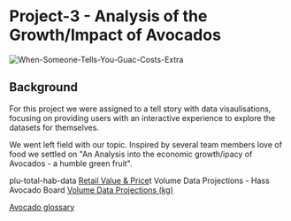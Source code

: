 # Project-3 - Analysis of the Growth/Impact of Avocados 

![When-Someone-Tells-You-Guac-Costs-Extra](https://user-images.githubusercontent.com/96853408/174475690-c1c55f97-36f5-4ccc-8060-77aa9a0a795d.gif)

## Background 
For this project we were assigned to a tell story with data visaulisations, focusing on providing users with an interactive experience to explore the datasets for themselves. 

We went left field with our topic. Inspired by several team members love of food we settled on "An Analysis into the economic growth/ipacy of Avocados - a humble green fruit". 



plu-total-hab-data <a href = "https://hassavocadoboard.com/category-data/">Retail Value & Price</a>t
Volume Data  Projections - Hass Avocado Board <a href="https://hassavocadoboard.com/volume-data-projections/">Volume Data  Projections (kg)</a>

<a href="https://loveonetoday.com/how-to/identify-hass-avocados/">Avocado glossary</a>

